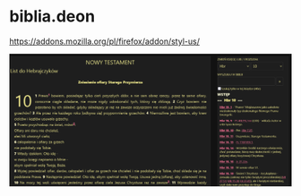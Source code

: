 # biblia.deon

https://addons.mozilla.org/pl/firefox/addon/styl-us/

![type0](https://github.com/atanazy333/biblia.deon/blob/main/vjuWzEPyhC.png "type0")
